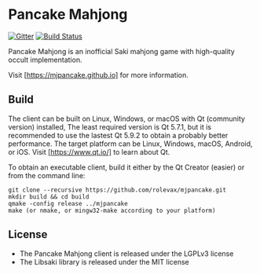 # Pancake Mahjong

[![Gitter](https://badges.gitter.im/Join%20Chat.svg)](https://gitter.im/mjpancake)
[![Build Status](https://travis-ci.org/rolevax/mjpancake.svg?branch=develop)](https://travis-ci.org/rolevax/mjpancake)

Pancake Mahjong is an inofficial Saki mahjong game
with high-quality occult implementation.

Visit [https://mjpancake.github.io] for more information.

## Build

The client can be built on Linux, Windows, or macOS with
Qt (community version) installed, 
The least required version is Qt 5.7.1, 
but it is recommended to use the lastest Qt 5.9.2
to obtain a probably better performance.
The target platform can be Linux, Windows, macOS, Android, or iOS. 
Visit [https://www.qt.io/] to learn about Qt.

To obtain an executable client,
build it either by the Qt Creator (easier) or from the command line:

```
git clone --recursive https://github.com/rolevax/mjpancake.git
mkdir build && cd build
qmake -config release ../mjpancake
make (or nmake, or mingw32-make according to your platform)
```

## License

- The Pancake Mahjong client is released under the LGPLv3 license
- The Libsaki library is released under the MIT license


